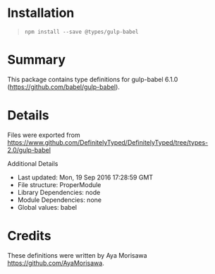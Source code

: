# Installation
> `npm install --save @types/gulp-babel`

# Summary
This package contains type definitions for gulp-babel 6.1.0 (https://github.com/babel/gulp-babel).

# Details
Files were exported from https://www.github.com/DefinitelyTyped/DefinitelyTyped/tree/types-2.0/gulp-babel

Additional Details
 * Last updated: Mon, 19 Sep 2016 17:28:59 GMT
 * File structure: ProperModule
 * Library Dependencies: node
 * Module Dependencies: none
 * Global values: babel

# Credits
These definitions were written by Aya Morisawa <https://github.com/AyaMorisawa>.
